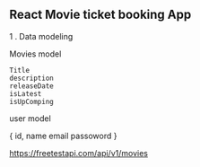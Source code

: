 React Movie ticket booking App
--------------------------------

1 . Data modeling


Movies model

    Title 
    description
    releaseDate
    isLatest
    isUpComping
    




user model

{
    id,
    name
    email
    passoword
}


https://freetestapi.com/api/v1/movies